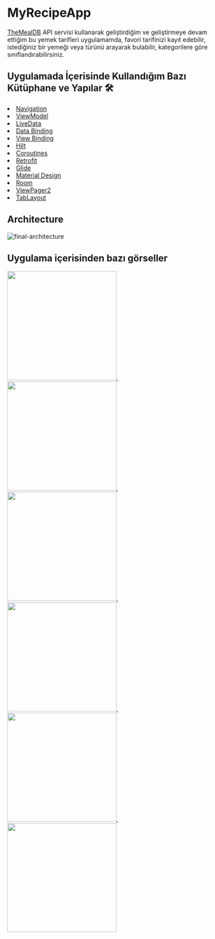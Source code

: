 # MyRecipeApp

[TheMealDB](https://www.themealdb.com/) API servisi kullanarak geliştirdiğim ve geliştirmeye devam ettiğim bu yemek tarifleri uygulamamda, favori tarifinizi kayıt edebilir, istediğiniz bir yemeği veya türünü arayarak bulabilir, kategorilere göre sınıflandırabilirsiniz.

## Uygulamada İçerisinde Kullandığım Bazı Kütüphane ve Yapılar 🛠

<li><a href="https://developer.android.com/topic/libraries/architecture/navigation/">Navigation</a></li>
<li><a href="https://developer.android.com/topic/libraries/architecture/viewmodel">ViewModel</a></li>
<li><a href="https://developer.android.com/topic/libraries/architecture/livedata">LiveData</a></li>
<li><a href="https://developer.android.com/topic/libraries/data-binding">Data Binding</a></li>
<li><a href="https://developer.android.com/topic/libraries/view-binding">View Binding</a></li>
<li><a href="https://developer.android.com/training/dependency-injection/hilt-android">Hilt</a></li>
<li><a href="https://developer.android.com/kotlin/coroutines">Coroutines</a></li>
<li><a href="https://square.github.io/retrofit/">Retrofit</a></li>
<li><a href="https://bumptech.github.io/glide">Glide</a></li>
<li><a href="https://material.io/develop/android/docs/getting-started/">Material Design</a></li>
<li><a href="https://developer.android.com/training/data-storage/room">Room</a></li>
<li><a href="https://developer.android.com/guide/navigation/navigation-swipe-view-2">ViewPager2</a></li>
<li><a href="https://developer.android.com/reference/com/google/android/material/tabs/TabLayout">TabLayout</a></li>

## Architecture

![final-architecture](https://user-images.githubusercontent.com/71526845/206714560-fd57fe48-7d35-4434-9beb-ffd6ca396cfb.png)

## Uygulama içerisinden bazı görseller

<img src="https://user-images.githubusercontent.com/71526845/206716348-86832158-d8a7-42ee-a9f6-9dc9b1dd1977.jpeg" width="250">,<img src="https://user-images.githubusercontent.com/71526845/206716439-98a07657-0ae1-41a6-9f89-e8359faa9f3e.jpeg" width="250">,<img src="https://user-images.githubusercontent.com/71526845/206716483-f2d0cb07-a376-424c-8486-0a3589d8f4e9.jpeg" width="250">,<img src="https://user-images.githubusercontent.com/71526845/206716518-4e47c256-046f-4e47-b64d-70518144ed27.jpeg" width="250">,<img src="https://user-images.githubusercontent.com/71526845/206716582-9ddcba68-466b-4601-bc83-c31a6637f1b3.jpeg" width="250">,<img src="https://user-images.githubusercontent.com/71526845/206718969-a4398284-ccdc-488e-8eea-40e369b1f3ef.jpg" width="250">


